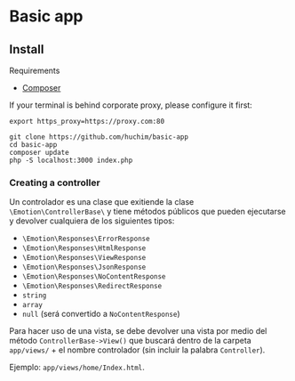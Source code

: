 # Basic app

## Install

Requirements

* [Composer](https://getcomposer.org/)

If your terminal is behind corporate proxy, please configure it first:

```
export https_proxy=https://proxy.com:80
```

```
git clone https://github.com/huchim/basic-app
cd basic-app
composer update
php -S localhost:3000 index.php
```

### Creating a controller

Un controlador es una clase que exitiende la clase `\Emotion\ControllerBase\` y tiene métodos públicos que pueden ejecutarse y devolver cualquiera de los siguientes tipos:

* `\Emotion\Responses\ErrorResponse`
* `\Emotion\Responses\HtmlResponse`
* `\Emotion\Responses\ViewResponse`
* `\Emotion\Responses\JsonResponse`
* `\Emotion\Responses\NoContentResponse`
* `\Emotion\Responses\RedirectResponse`
* `string`
* `array`
* `null` (será convertido a `NoContentResponse`)

Para hacer uso de una vista, se debe devolver una vista por medio del método `ControllerBase->View()` que buscará dentro de la carpeta `app/views/` + el nombre controlador (sin incluir la palabra `Controller`).

Ejemplo: `app/views/home/Index.html`.

